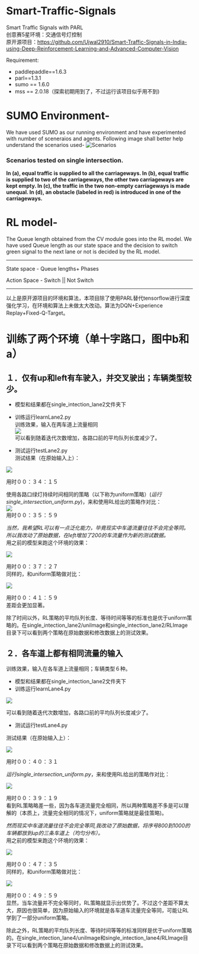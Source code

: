 # Smart-Traffic-Signals
Smart Traffic Signals with PARL  
创意赛5星环境：交通信号灯控制  
原开源项目：https://github.com/Ujwal2910/Smart-Traffic-Signals-in-India-using-Deep-Reinforcement-Learning-and-Advanced-Computer-Vision  

Requirement:  
* paddlepaddle==1.6.3  
* parl==1.3.1  
* sumo == 1.6.0  
* mss == 2.0.18（探索初期用到了，不过运行该项目似乎用不到)  
  
#  SUMO Environment-

We have used SUMO as our running environment and have experimented with number of sceneraios and agents. Following image shall better help understand the scenarios used-
![Scenarios](bgsub.PNG)
### Scenarios tested on single intersection. 
**In (a), equal traffic is supplied to all the carriageways. In (b), equal traffic is supplied to two of the carriageways, the other two carriageways are kept empty. In (c), the traffic in the two non-empty carriageways is made unequal. In (d), an obstacle (labeled in red) is introduced in one of the carriageways.**
  
# RL model-
The Queue length obtained from the CV module goes into the RL model. We have used Queue length as our state space and the decision to switch green signal to the next lane or not is decided by the RL model. 

***

State space - Queue lengths+ Phases 

Action Space - Switch || Not Switch

***

以上是原开源项目的环境和算法，本项目除了使用PARL替代tensorflow进行深度强化学习，在环境和算法上未做太大改动。算法为DQN+Experience Replay+Fixed-Q-Target。
  
# 训练了两个环境（单十字路口，图中b和a）
## １．仅有up和left有车驶入，并交叉驶出；车辆类型较少。
* 模型和结果都在single_intection_lane2文件夹下
* 训练运行learnLane2.py  
训练效果，输入在两车道上流量相同  
![](single_intection_lane2/RLImage/2l1.png)  
可以看到随着迭代次数增加，各路口前的平均队列长度减少了。  
    
* 测试运行testLane2.py  
测试结果（在原始输入上）：

![](single_intection_lane2/2r1.gif)  

用时００：３４：１５  
  
使用各路口绿灯持续时间相同的策略（以下称为uniform策略）(*运行single_intersection_uniform.py*)，来和使用RL给出的策略作对比：  
![](single_intection_lane2/2u1.gif)  
用时００：３５：５９  
  
*当然，我希望RL可以有一点泛化能力，毕竟现实中车道流量往往不会完全等同。所以我改动了原始数据，在left增加了200的车流量作为新的测试数据。*   
用之前的模型来跑这个环境的效果：

![](single_intection_lane2/2r2.gif)  

用时００：３７：２７  
同样的，和uniform策略做对比：  

![](single_intection_lane2/2u2.gif)  

用时００：４１：５９  
差距会更加显著。  
  
除了时间以外，RL策略的平均队列长度、等待时间等等的标准也是优于uniform策略的。在single_intection_lane2/uniImage和single_intection_lane2/RLImage目录下可以看到两个策略在原始数据和修改数据上的测试效果。  
  
  
## ２．各车道上都有相同流量的输入
训练效果，输入在各车道上流量相同；车辆类型６种。  
* 模型和结果都在single_intection_lane2文件夹下
* 训练运行learnLane4.py

![](single_intection_lane4/RLImage/4r1qlen.png)  

可以看到随着迭代次数增加，各路口前的平均队列长度减少了。  
    
* 测试运行testLane4.py

测试结果（在原始输入上）：

![](single_intection_lane4/4r1.gif)  

用时００：４０：３１  

*运行single_intersection_uniform.py*，来和使用RL给出的策略作对比： 

![](single_intection_lane4/4u1.gif)  

用时００：３９：１９  
看到RL策略略差一些，因为各车道流量完全相同，所以两种策略差不多是可以理解的（本质上，流量完全相同的情况下，uniform策略就是最佳策略)。  
  
*然而现实中车道流量往往不会完全等同,我改动了原始数据，将序号800到1000的车辆都放到up的三条车道上（均匀分布）。*  
用之前的模型来跑这个环境的效果：  

![](single_intection_lane4/4r2.gif)  

用时００：４７：３５  
同样的，和uniform策略做对比：  

![](single_intection_lane4/4u2.gif)  

用时００：４９：５９  
显然，当车流量并不完全等同时，RL策略就显示出优势了。不过这个差距不算太大，原因也很简单，因为原始输入的环境就是各车道车流量完全等同，可能让RL学到了一部分uniform策略。  
  
除此之外，RL策略的平均队列长度、等待时间等等的标准同样是优于uniform策略的。在single_intection_lane4/uniImage和single_intection_lane4/RLImage目录下可以看到两个策略在原始数据和修改数据上的测试效果。  

